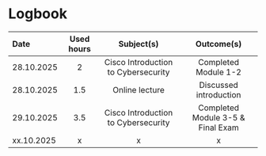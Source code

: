 # Logbook

| Date  | Used hours | Subject(s) |  Outcome(s) |
| :---         |     :---:      |     :---:      |     :---:      |
| 28.10.2025 | 2 | Cisco Introduction to Cybersecurity  | Completed Module 1-2 |
| 28.10.2025 | 1.5 | Online lecture | Discussed introduction  |
| 29.10.2025 | 3.5 | Cisco Introduction to Cybersecurity  | Completed Module 3-5 & Final Exam |
| xx.10.2025 | x | x | x |
